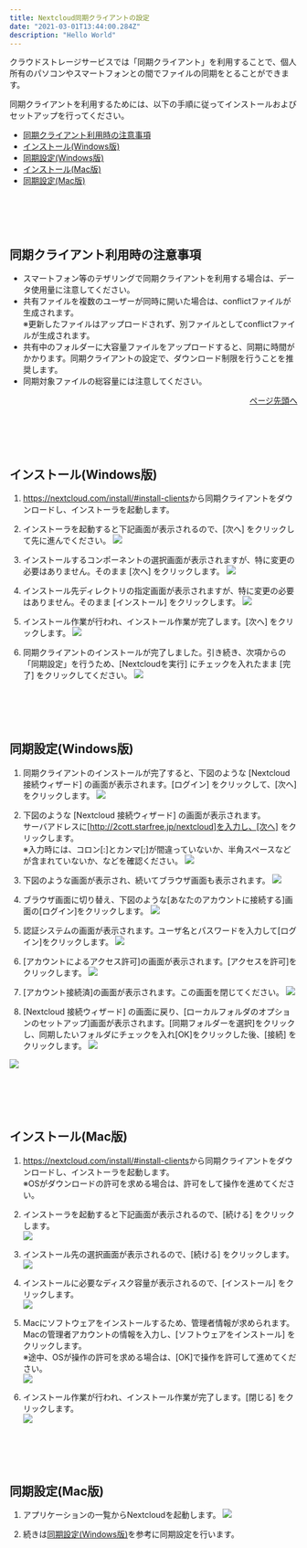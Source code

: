 ```yaml
---
title: Nextcloud同期クライアントの設定
date: "2021-03-01T13:44:00.284Z"
description: "Hello World"
---
```


<style>
.headerwrap {
    padding-top: 60px;
}
</style>

クラウドストレージサービスでは「同期クライアント」を利用することで、個人所有のパソコンやスマートフォンとの間でファイルの同期をとることができます。

同期クライアントを利用するためには、以下の手順に従ってインストールおよびセットアップを行ってください。

- [同期クライアント利用時の注意事項](#caution)
- [インストール(Windows版)](#install-win)
- [同期設定(Windows版)](#sync-win)
- [インストール(Mac版)](#install-mac)
- [同期設定(Mac版)](#sync-mac)

<section id="caution">
<div class="headerwrap">

## 同期クライアント利用時の注意事項

- スマートフォン等のテザリングで同期クライアントを利用する場合は、データ使用量に注意してください。
- 共有ファイルを複数のユーザーが同時に開いた場合は、conflictファイルが生成されます。  
※更新したファイルはアップロードされず、別ファイルとしてconflictファイルが生成されます。
- 共有中のフォルダーに大容量ファイルをアップロードすると、同期に時間がかかります。同期クライアントの設定で、ダウンロード制限を行うことを推奨します。
- 同期対象ファイルの総容量には注意してください。

</div>
</section>

<div style="text-align: right;">

[ページ先頭へ](#pagetop)

</div>

<section id="install-win">
<div class="headerwrap">

## インストール(Windows版) </h2>

1. <a href="https://nextcloud.com/install/#install-clients" target="_blank">https://nextcloud.com/install/#install-clients</a>から同期クライアントをダウンロードし、インストーラを起動します。

1. インストーラを起動すると下記画面が表示されるので、[次へ] をクリックして先に進んでください。
![](./Nextcloud1.png)

1. インストールするコンポーネントの選択画面が表示されますが、特に変更の必要はありません。そのまま [次へ] をクリックします。
![](Nextcloud2.png)

1. インストール先ディレクトリの指定画面が表示されますが、特に変更の必要はありません。そのまま [インストール] をクリックします。
![](Nextcloud3.png)

1. インストール作業が行われ、インストール作業が完了します。[次へ] をクリックします。
![](Nextcloud4.png)

1. 同期クライアントのインストールが完了しました。引き続き、次項からの「同期設定」を行うため、[Nextcloudを実行] にチェックを入れたまま [完了] をクリックしてください。
![](Nextcloud5.png)

</div>
</section>

<section id="sync-win">
<div class="headerwrap">

## 同期設定(Windows版)
1. 同期クライアントのインストールが完了すると、下図のような [Nextcloud 接続ウィザード] の画面が表示されます。[ログイン] をクリックして、[次へ]をクリックします。
![](Nextcloud6.png)

1. 下図のような [Nextcloud 接続ウィザード] の画面が表示されます。  
サーバアドレスに[http://2cott.starfree.jp/nextcloud]を入力し、[次へ] をクリックします。  
※入力時には、コロン[:]とカンマ[;]が間違っていないか、半角スペースなどが含まれていないか、などを確認ください。 
![](Nextcloud7.png)

1. 下図のような画面が表示され、続いてブラウザ画面も表示されます。
![](Nextcloud8.png)

1. ブラウザ画面に切り替え、下図のような[あなたのアカウントに接続する]画面の[ログイン]をクリックします。
![](Nextcloud9.png)

1. 認証システムの画面が表示されます。ユーザ名とパスワードを入力して[ログイン]をクリックします。
![](Nextcloud10.png)

1. [アカウントによるアクセス許可]の画面が表示されます。[アクセスを許可]をクリックします。
![](Nextcloud11.png)

1. [アカウント接続済]の画面が表示されます。この画面を閉じてください。
![](Nextcloud12.png)

1. [Nextcloud 接続ウィザード] の画面に戻り、[ローカルフォルダのオプションのセットアップ]画面が表示されます。[同期フォルダーを選択]をクリックし、同期したいフォルダにチェックを入れ[OK]をクリックした後、[接続] をクリックします。 
![](Nextcloud13.png)

![](Nextcloud14.png)

</div>
</section>

<section id="install-mac">
<div class="headerwrap">

## インストール(Mac版)
1. <a href="https://nextcloud.com/install/#install-clients" target="_blank">https://nextcloud.com/install/#install-clients</a>から同期クライアントをダウンロードし、インストーラを起動します。  
※OSがダウンロードの許可を求める場合は、許可をして操作を進めてください。 

1. インストーラを起動すると下記画面が表示されるので、[続ける] をクリックします。  
![](mac_Nextcloud1.png)

1. インストール先の選択画面が表示されるので、[続ける] をクリックします。  
![](mac_Nextcloud2.png)

1. インストールに必要なディスク容量が表示されるので、[インストール] をクリックします。  
![](mac_Nextcloud3.png)

1. Macにソフトウェアをインストールするため、管理者情報が求められます。Macの管理者アカウントの情報を入力し、[ソフトウェアをインストール] をクリックします。  
※途中、OSが操作の許可を求める場合は、[OK]で操作を許可して進めてください。  
![](mac_Nextcloud4.png)

1. インストール作業が行われ、インストール作業が完了します。[閉じる] をクリックします。  
![](mac_Nextcloud5.png)

</div>
</section>

<section id="sync-mac">
<div class="headerwrap">

## 同期設定(Mac版)
1. アプリケーションの一覧からNextcloudを起動します。
![](mac_Nextcloud6.png)

1. 続きは[同期設定(Windows版)](#sync-win)を参考に同期設定を行います。

</div>
</section>
